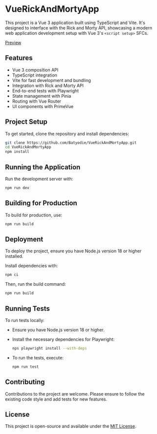 
# VueRickAndMortyApp

This project is a Vue 3 application built using TypeScript and Vite. It's designed to interface with the Rick and Morty API, showcasing a modern web application development setup with Vue 3's `<script setup>` SFCs.

[Preview](https://batyodie.github.io/VueRickAndMortyApp/)

## Features

- Vue 3 composition API
- TypeScript integration
- Vite for fast development and bundling
- Integration with Rick and Morty API
- End-to-end tests with Playwright
- State management with Pinia
- Routing with Vue Router
- UI components with PrimeVue

## Project Setup

To get started, clone the repository and install dependencies:

```bash
git clone https://github.com/Batyodie/VueRickAndMortyApp.git
cd VueRickAndMortyApp
npm install
```

## Running the Application

Run the development server with:

```bash
npm run dev
```

## Building for Production

To build for production, use:

```bash
npm run build
```

## Deployment

To deploy the project, ensure you have Node.js version 18 or higher installed. 

Install dependencies with:

```bash
npm ci
```

Then, run the build command:

```bash
npm run build
```

## Running Tests

To run tests locally:

- Ensure you have Node.js version 18 or higher.
- Install the necessary dependencies for Playwright:

  ```bash
  nps playwright install --with-deps
  ```

- To run the tests, execute:

  ```bash
  npm run test
  ```

## Contributing

Contributions to the project are welcome. Please ensure to follow the existing code style and add tests for new features.

## License

This project is open-source and available under the [MIT License](LICENSE).

